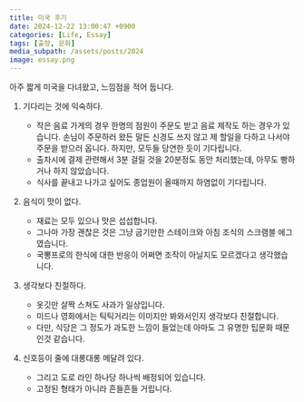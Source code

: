 ```yaml
---
title: 미국 후기
date: 2024-12-22 13:00:47 +0900
categories: [Life, Essay]
tags: [출장, 문화]
media_subpath: /assets/posts/2024
image: essay.png
---
```


아주 짧게 미국을 다녀왔고, 느낌점을 적어 둡니다.

1. 기다리는 것에 익숙하다.
    - 작은 음료 가게의 경우 한명의 점원이 주문도 받고 음료 제작도 하는 경우가 있습니다. 손님이 주문하러 왔든 말든 신경도 쓰지 않고 제 할일을 다하고 나서야 주문을 받으러 옵니다. 하지만, 모두들 당연한 듯이 기다립니다.
    - 출차시에 결제 관련해서 3분 걸릴 것을 20분정도 동안 처리했는데, 아무도 빵하거나 하지 않았습니다.
    - 식사를 끝내고 나가고 싶어도 종업원이 올때까지 하염없이 기다립니다.

2. 음식이 맛이 없다.
    - 재료는 모두 있으나 맛은 섭섭합니다.
    - 그나마 가장 괜찮은 것은 그냥 굽기만한 스테이크와 아침 조식의 스크램블 에그였습니다.
    - 국뽕프로의 한식에 대한 반응이 어쩌면 조작이 아닐지도 모르겠다고 생각했습니다.

3. 생각보다 친절하다.
    - 옷깃만 살짝 스쳐도 사과가 일상입니다.
    - 미드나 영화에서는 틱틱거리는 이미지만 봐와서인지 생각보다 친절합니다.
    - 다만, 식당은 그 정도가 과도한 느낌이 들었는데 아마도 그 유명한 팁문화 때문인것 같습니다.

4. 신호등이 줄에 대롱대롱 메달려 있다.
    - 그리고 도로 라인 하나당 하나씩 배정되어 있습니다.
    - 고정된 형태가 아니라 흔들흔들 거립니다.